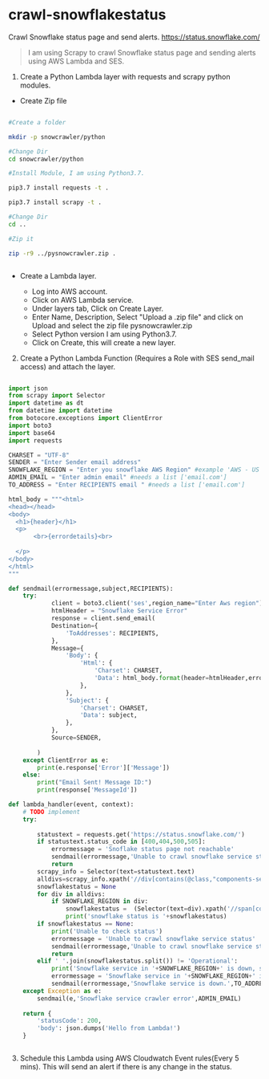 # crawl-snowflakestatus
Crawl Snowflake status page and send alerts. https://status.snowflake.com/

> I am using Scrapy to crawl Snowflake status page and sending alerts using AWS Lambda and SES.

1) Create a Python Lambda layer with requests and scrapy python modules.

- Create Zip file

``` bash

#Create a folder

mkdir -p snowcrawler/python

#Change Dir
cd snowcrawler/python

#Install Module, I am using Python3.7.

pip3.7 install requests -t .

pip3.7 install scrapy -t .

#Change Dir
cd ..

#Zip it

zip -r9 ../pysnowcrawler.zip .



```

- Create a Lambda layer.

    - Log into AWS account.
    - Click on AWS Lambda service.
    - Under layers tab, Click on Create Layer.
    - Enter Name, Description, Select "Upload a .zip file" and click on Upload and select the zip file pysnowcrawler.zip
    - Select Python version I am using Python3.7.
    - Click on Create, this will create a new layer.


2) Create a Python Lambda Function (Requires a Role with SES send_mail access) and attach the layer.

``` python

import json
from scrapy import Selector
import datetime as dt
from datetime import datetime
from botocore.exceptions import ClientError
import boto3
import base64
import requests

CHARSET = "UTF-8"
SENDER = "Enter Sender email address"
SNOWFLAKE_REGION = "Enter you snowflake AWS Region" #example 'AWS - US West (Oregon)'
ADMIN_EMAIL = "Enter admin email" #needs a list ['email.com']
TO_ADDRESS = "Enter RECIPIENTS email " #needs a list ['email.com']

html_body = """<html>
<head></head>
<body>
  <h1>{header}</h1>
  <p>
       <br>{errordetails}<br>
       
  </p>
</body>
</html>
"""

def sendmail(errormessage,subject,RECIPIENTS):
    try:
            client = boto3.client('ses',region_name="Enter Aws region")
            htmlHeader = "Snowflake Service Error"
            response = client.send_email(
            Destination={
                'ToAddresses': RECIPIENTS,
            },
            Message={
                'Body': {
                    'Html': {
                        'Charset': CHARSET,
                        'Data': html_body.format(header=htmlHeader,errordetails=errormessage),
                    },
                },
                'Subject': {
                    'Charset': CHARSET,
                    'Data': subject,
                },
            },
            Source=SENDER,
            
        )
    except ClientError as e:
        print(e.response['Error']['Message'])
    else:
        print("Email Sent! Message ID:")
        print(response['MessageId'])

def lambda_handler(event, context):
    # TODO implement
    try:
        
        statustext = requests.get('https://status.snowflake.com/') 
        if statustext.status_code in [400,404,500,505]:
            errormessage = 'Snoflake status page not reachable'
            sendmail(errormessage,'Unable to crawl snowflake service status',ADMIN_EMAIL)
            return
        scrapy_info = Selector(text=statustext.text) 
        alldivs=scrapy_info.xpath('//div[contains(@class,"components-section")]//div[contains(@class,"component-container border-color is-group")]/div').getall()
        snowflakestatus = None
        for div in alldivs:
            if SNOWFLAKE_REGION in div:
                snowflakestatus =  (Selector(text=div).xpath('//span[contains(@class,"component-status tool")]/text()').get())
                print('snowflake status is '+snowflakestatus)
        if snowflakestatus == None:
            print('Unable to check status')
            errormessage = 'Unable to crawl snowflake service status'
            sendmail(errormessage,'Unable to crawl snowflake service status',ADMIN_EMAIL)
            return
        elif ' '.join(snowflakestatus.split()) != 'Operational':
            print('Snowflake service in '+SNOWFLAKE_REGION+' is down, status is '+str(' '.join(snowflakestatus.split())))
            errormessage = 'Snowflake service in '+SNOWFLAKE_REGION+' is down, status is '+str(' '.join(snowflakestatus.split()))
            sendmail(errormessage,'Snowflake service is down.',TO_ADDRESS)
    except Exception as e:
        sendmail(e,'Snowflake service crawler error',ADMIN_EMAIL)
        
    return {
        'statusCode': 200,
        'body': json.dumps('Hello from Lambda!')
    }



```


3) Schedule this Lambda using AWS Cloudwatch Event rules(Every 5 mins). This will send an alert if there is any change in the status.
